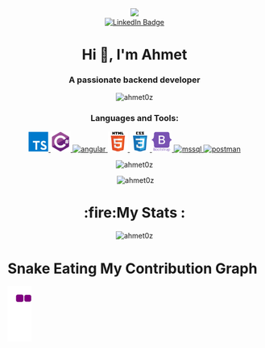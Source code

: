 


<div id="header" align="center">
  <img src="https://media.giphy.com/media/M9gbBd9nbDrOTu1Mqx/giphy.gif" width="100"/>
  <div id="badges">
  <a href="https://www.linkedin.com/in/ahmet-ozpolat-6214bb208/" target="_blank">
  <img src="https://img.shields.io/badge/LinkedIn-blue?style=for-the-badge&logo=linkedin&logoColor=white" alt="LinkedIn Badge"/>
  </a>
</div>
</div>

<h1 align="center">Hi 👋, I'm Ahmet</h1>
<h3 align="center">A passionate backend developer </h3>

<p align="center"> <img src="https://komarev.com/ghpvc/?username=ahmet0z&label=Profile%20views&color=0e75b6&style=flat" alt="ahmet0z" /> </p>



<h3 align="center">Languages and Tools:</h3>
<p align="center"> 
 <a href="https://www.typescriptlang.org/" target="_blank" rel="noreferrer"> <img src="https://raw.githubusercontent.com/devicons/devicon/master/icons/typescript/typescript-original.svg" alt="typescript" width="40" height="40"/> </a> 
    <a href="https://www.w3schools.com/cs/" target="_blank" rel="noreferrer"> <img src="https://raw.githubusercontent.com/devicons/devicon/master/icons/csharp/csharp-original.svg" alt="csharp" width="40" height="40"/> </a> 
    <a href="https://angular.io" target="_blank" rel="noreferrer"><img src="https://angular.io/assets/images/logos/angular/angular.svg" alt="angular" width="40" height="40"/> </a> 
    <a href="https://www.w3.org/html/" target="_blank" rel="noreferrer"> <img src="https://raw.githubusercontent.com/devicons/devicon/master/icons/html5/html5-original-wordmark.svg" alt="html5" width="40" height="40"/> </a> 
    <a href="https://www.w3schools.com/css/" target="_blank" rel="noreferrer"> <img src="https://raw.githubusercontent.com/devicons/devicon/master/icons/css3/css3-original-wordmark.svg" alt="css3" width="40" height="40"/> </a> 
    <a href="https://getbootstrap.com" target="_blank" rel="noreferrer"><img src="https://raw.githubusercontent.com/devicons/devicon/master/icons/bootstrap/bootstrap-plain-wordmark.svg" alt="bootstrap" width="40" height="40"/> </a> 
    <a href="https://www.microsoft.com/en-us/sql-server" target="_blank" rel="noreferrer"> <img src="https://www.svgrepo.com/show/303229/microsoft-sql-server-logo.svg" alt="mssql" width="40" height="40"/> </a> 
    <a href="https://postman.com" target="_blank" rel="noreferrer"> <img src="https://www.vectorlogo.zone/logos/getpostman/getpostman-icon.svg" alt="postman" width="40" height="40"/> </a> 
</p>

<p align="center" ><img  src="https://github-readme-stats.vercel.app/api/top-langs/?username=ahmet0z&layout=compact&theme=vision-friendly-dark" alt="ahmet0z" /></p>

<p align="center">&nbsp;<img  src="https://github-readme-stats.vercel.app/api?username=ahmet0z&show_icons=true&theme=radical" alt="ahmet0z" /></p>


<div align="center">
<h1>:fire:My Stats :</h1>
<p><img align="center" src="https://github-readme-streak-stats.herokuapp.com/?user=ahmet0z&" alt="ahmet0z" /></p>
</div>


<h1>Snake Eating My Contribution Graph</h1>

![snake-gif](https://github.com/Ahmet0z/Ahmet0z/blob/output/github-contribution-grid-snake.gif)


